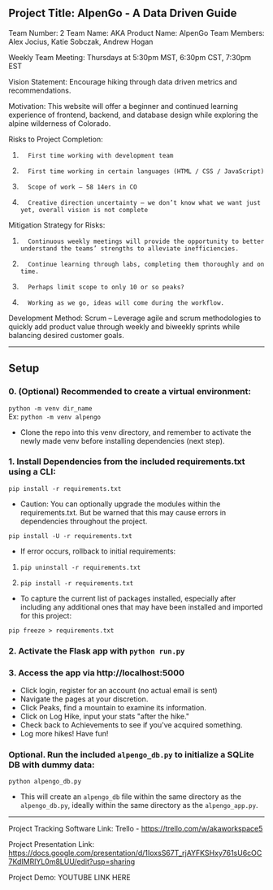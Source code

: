 ## Project Title: AlpenGo - A Data Driven Guide

Team Number: 2
Team Name: AKA
Product Name: AlpenGo
Team Members: Alex Jocius, Katie Sobczak, Andrew Hogan

Weekly Team Meeting: Thursdays at 5:30pm MST, 6:30pm CST, 7:30pm EST

Vision Statement: Encourage hiking through data driven metrics and recommendations.

Motivation: This website will offer a beginner and continued learning experience of frontend, backend, and database design while exploring the alpine wilderness of Colorado.

Risks to Project Completion: 
1.       First time working with development team
2.       First time working in certain languages (HTML / CSS / JavaScript)
3.       Scope of work – 58 14ers in CO
4.       Creative direction uncertainty – we don’t know what we want just yet, overall vision is not complete
Mitigation Strategy for Risks: 
1.       Continuous weekly meetings will provide the opportunity to better understand the teams’ strengths to alleviate inefficiencies.
2.       Continue learning through labs, completing them thoroughly and on time.
3.       Perhaps limit scope to only 10 or so peaks?
4.       Working as we go, ideas will come during the workflow. 

Development Method: Scrum – Leverage agile and scrum methodologies to quickly add product value through weekly and biweekly sprints while balancing desired customer goals.

---

## Setup
### 0. (Optional) Recommended to create a virtual environment:

`python -m venv dir_name`    
Ex: `python -m venv alpengo`
* Clone the repo into this venv directory, and remember to activate the newly made venv before installing dependencies (next step).

### 1. Install Dependencies from the included requirements.txt using a CLI:

`pip install -r requirements.txt`
* Caution: You can optionally upgrade the modules within the requirements.txt. But be warned that this may cause errors in dependencies throughout the project.    

`pip install -U -r requirements.txt`    

* If error occurs, rollback to initial requirements:    

1. `pip uninstall -r requirements.txt`    

2. `pip install -r requirements.txt`    

* To capture the current list of packages installed, especially after including any additional ones that may have been installed and imported for this project:    

`pip freeze > requirements.txt`

### 2. Activate the Flask app with `python run.py`

### 3. Access the app via http://localhost:5000

* Click login, register for an account (no actual email is sent)
* Navigate the pages at your discretion.
* Click Peaks, find a mountain to examine its information.
* Click on Log Hike, input your stats "after the hike."
* Check back to Achievements to see if you've acquired something.
* Log more hikes! Have fun!

### Optional. Run the included `alpengo_db.py` to initialize a SQLite DB with dummy data:

`python alpengo_db.py`
* This will create an `alpengo_db` file within the same directory as the `alpengo_db.py`, ideally within the same directory as the `alpengo_app.py`.

---


Project Tracking Software Link: Trello - https://trello.com/w/akaworkspace5

Project Presentation Link: https://docs.google.com/presentation/d/1IoxsS67T_rjAYFKSHxy761sU6cOC7KdIMRlYL0m8LUU/edit?usp=sharing

Project Demo: YOUTUBE LINK HERE
